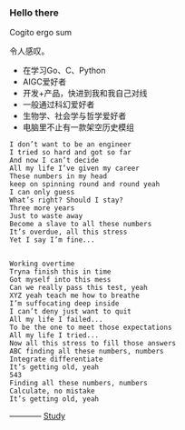 ### Hello there

Cogito ergo sum

令人感叹。

- 在学习Go、C、Python
- AIGC爱好者
- 开发+产品，快进到我和我自己对线
- 一般通过科幻爱好者
- 生物学、社会学与哲学爱好者
- 电脑里不止有一款架空历史模组
```
I don’t want to be an engineer
I tried so hard and got so far
And now I can’t decide
All my life I’ve given my career
These numbers in my head
keep on spinning round and round yeah
I can only guess
What’s right? Should I stay?
Three more years
Just to waste away
Become a slave to all these numbers
It’s overdue, all this stress
Yet I say I’m fine...


Working overtime
Tryna finish this in time
Got myself into this mess
Can we really pass this test, yeah
XYZ yeah teach me how to breathe
I’m suffocating deep inside
I can’t deny just want to quit
All my life I failed...
To be the one to meet those expectations
All my life I tried...
Now all this stress to fill those answers
ABC finding all these numbers, numbers
Integrate differentiate
It’s getting old, yeah
543
Finding all these numbers, numbers
Calculate, no mistake
It’s getting old, yeah
```
———— [Study](https://www.youtube.com/watch?v=zMlH7RH6psw)
